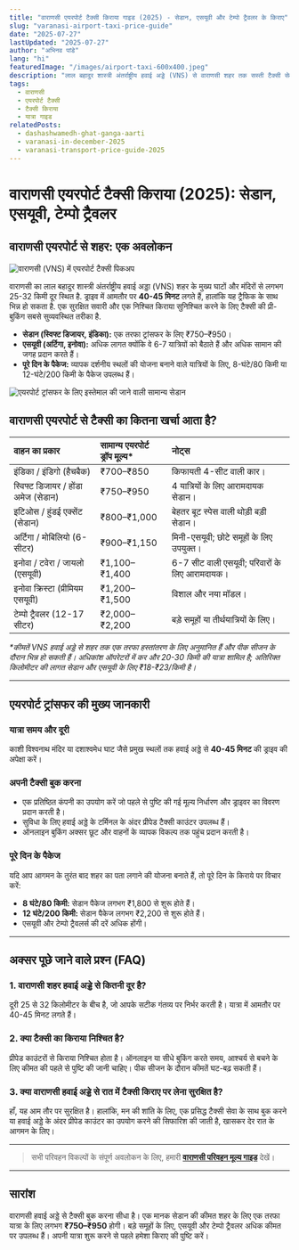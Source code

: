 ```yaml
---
title: "वाराणसी एयरपोर्ट टैक्सी किराया गाइड (2025) - सेडान, एसयूवी और टेम्पो ट्रैवलर के किराए"
slug: "varanasi-airport-taxi-price-guide"
date: "2025-07-27"
lastUpdated: "2025-07-27"
author: "अभिनव पांडे"
lang: "hi"
featuredImage: "/images/airport-taxi-600x400.jpeg"
description: "लाल बहादुर शास्त्री अंतर्राष्ट्रीय हवाई अड्डे (VNS) से वाराणसी शहर तक सस्ती टैक्सी सेवा। सेडान, एसयूवी और टेम्पो ट्रैवलर के किराए की तुलना करें, जानें कि क्या शामिल है, और पता करें कि 25–32 किमी के एयरपोर्ट ट्रांसफर में आमतौर पर कितना समय लगता है।"
tags:
  - वाराणसी
  - एयरपोर्ट टैक्सी
  - टैक्सी किराया
  - यात्रा गाइड
relatedPosts:
  - dashashwamedh-ghat-ganga-aarti
  - varanasi-in-december-2025
  - varanasi-transport-price-guide-2025
---
```


# वाराणसी एयरपोर्ट टैक्सी किराया (2025): सेडान, एसयूवी, टेम्पो ट्रैवलर

## वाराणसी एयरपोर्ट से शहर: एक अवलोकन

![वाराणसी (VNS) में एयरपोर्ट टैक्सी पिकअप](/images/airport-taxi-600x400.jpeg "वाराणसी (VNS) में एयरपोर्ट टैक्सी पिकअप")

वाराणसी का लाल बहादुर शास्त्री अंतर्राष्ट्रीय हवाई अड्डा (VNS) शहर के मुख्य घाटों और मंदिरों से लगभग 25-32 किमी दूर स्थित है. ड्राइव में आमतौर पर **40-45 मिनट** लगते हैं, हालांकि यह ट्रैफिक के साथ भिन्न हो सकता है. एक सुरक्षित सवारी और एक निश्चित किराया सुनिश्चित करने के लिए टैक्सी की प्री-बुकिंग सबसे सुव्यवस्थित तरीका है.

- **सेडान (स्विफ्ट डिजायर, इंडिका):** एक तरफा ट्रांसफर के लिए ₹750–₹950।
- **एसयूवी (अर्टिगा, इनोवा):** अधिक लागत क्योंकि वे 6-7 यात्रियों को बैठाते हैं और अधिक सामान की जगह प्रदान करते हैं।
- **पूरे दिन के पैकेज:** व्यापक दर्शनीय स्थलों की योजना बनाने वाले यात्रियों के लिए, 8-घंटे/80 किमी या 12-घंटे/200 किमी के पैकेज उपलब्ध हैं।

![एयरपोर्ट ट्रांसफर के लिए इस्तेमाल की जाने वाली सामान्य सेडान](/images/seden.png "एयरपोर्ट पिक-अप और ड्रॉप के लिए आमतौर पर इस्तेमाल की जाने वाली सेडान")

## वाराणसी एयरपोर्ट से टैक्सी का कितना खर्चा आता है?

| वाहन का प्रकार | सामान्य एयरपोर्ट ड्रॉप मूल्य* | नोट्स |
| :--- | :--- | :--- |
| इंडिका / इंडिगो (हैचबैक) | ₹700–₹850 | किफायती 4-सीट वाली कार। |
| स्विफ्ट डिजायर / होंडा अमेज (सेडान) | ₹750–₹950 | 4 यात्रियों के लिए आरामदायक सेडान। |
| इटिओस / हुंडई एक्सेंट (सेडान) | ₹800–₹1,000 | बेहतर बूट स्पेस वाली थोड़ी बड़ी सेडान। |
| अर्टिगा / मोबिलियो (6-सीटर) | ₹900–₹1,150 | मिनी-एसयूवी; छोटे समूहों के लिए उपयुक्त। |
| इनोवा / टवेरा / जायलो (एसयूवी) | ₹1,100–₹1,400 | 6-7 सीट वाली एसयूवी; परिवारों के लिए आरामदायक। |
| इनोवा क्रिस्टा (प्रीमियम एसयूवी) | ₹1,200–₹1,500 | विशाल और नया मॉडल। |
| टेम्पो ट्रैवलर (12-17 सीटर) | ₹2,000–₹2,200 | बड़े समूहों या तीर्थयात्रियों के लिए। |

*\*कीमतें VNS हवाई अड्डे से शहर तक एक तरफा हस्तांतरण के लिए अनुमानित हैं और पीक सीजन के दौरान भिन्न हो सकती हैं। अधिकांश ऑपरेटरों में कर और 20-30 किमी की यात्रा शामिल है; अतिरिक्त किलोमीटर की लागत सेडान और एसयूवी के लिए ₹18-₹23/किमी है।*

---

## एयरपोर्ट ट्रांसफर की मुख्य जानकारी

### यात्रा समय और दूरी
काशी विश्वनाथ मंदिर या दशाश्वमेध घाट जैसे प्रमुख स्थलों तक हवाई अड्डे से **40-45 मिनट** की ड्राइव की अपेक्षा करें।

### अपनी टैक्सी बुक करना
- एक प्रतिष्ठित कंपनी का उपयोग करें जो पहले से पुष्टि की गई मूल्य निर्धारण और ड्राइवर का विवरण प्रदान करती है।
- सुविधा के लिए हवाई अड्डे के टर्मिनल के अंदर प्रीपेड टैक्सी काउंटर उपलब्ध हैं।
- ऑनलाइन बुकिंग अक्सर छूट और वाहनों के व्यापक विकल्प तक पहुंच प्रदान करती है।

### पूरे दिन के पैकेज
यदि आप आगमन के तुरंत बाद शहर का पता लगाने की योजना बनाते हैं, तो पूरे दिन के किराये पर विचार करें:
- **8 घंटे/80 किमी:** सेडान पैकेज लगभग ₹1,800 से शुरू होते हैं।
- **12 घंटे/200 किमी:** सेडान पैकेज लगभग ₹2,200 से शुरू होते हैं।
- एसयूवी और टेम्पो ट्रैवलर्स की दरें अधिक होंगी।

---

## अक्सर पूछे जाने वाले प्रश्न (FAQ)

### 1. वाराणसी शहर हवाई अड्डे से कितनी दूर है?
दूरी 25 से 32 किलोमीटर के बीच है, जो आपके सटीक गंतव्य पर निर्भर करती है। यात्रा में आमतौर पर 40-45 मिनट लगते हैं।

### 2. क्या टैक्सी का किराया निश्चित है?
प्रीपेड काउंटरों से किराया निश्चित होता है। ऑनलाइन या सीधे बुकिंग करते समय, आश्चर्य से बचने के लिए कीमत की पहले से पुष्टि की जानी चाहिए। पीक सीजन के दौरान कीमतें घट-बढ़ सकती हैं।

### 3. क्या वाराणसी हवाई अड्डे से रात में टैक्सी किराए पर लेना सुरक्षित है?
हाँ, यह आम तौर पर सुरक्षित है। हालांकि, मन की शांति के लिए, एक प्रसिद्ध टैक्सी सेवा के साथ बुक करने या हवाई अड्डे के अंदर प्रीपेड काउंटर का उपयोग करने की सिफारिश की जाती है, खासकर देर रात के आगमन के लिए।

---

> सभी परिवहन विकल्पों के संपूर्ण अवलोकन के लिए, हमारी **[वाराणसी परिवहन मूल्य गाइड](/hi/varanasi-transport-price-guide-2025)** देखें।

---

## सारांश

वाराणसी हवाई अड्डे से टैक्सी बुक करना सीधा है। एक मानक सेडान की कीमत शहर के लिए एक तरफा यात्रा के लिए लगभग **₹750–₹950** होगी। बड़े समूहों के लिए, एसयूवी और टेम्पो ट्रैवलर अधिक कीमत पर उपलब्ध हैं। अपनी यात्रा शुरू करने से पहले हमेशा किराए की पुष्टि करें।
